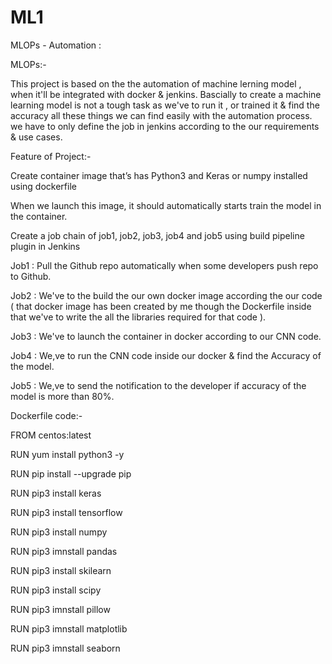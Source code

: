 # ML1
MLOPs - Automation :

MLOPs:-

This project is based on the the automation of machine lerning model , when it'll be integrated with docker & jenkins. Bascially to create a machine learning model is not a tough task as we've to run it , or trained it & find the accuracy all these things we can find easily with the automation process. we have to only define the job in jenkins according to the our requirements & use cases.


Feature of Project:-

  Create container image that’s has Python3 and Keras or numpy installed using dockerfile

  When we launch this image, it should automatically starts train the model in the container.

  Create a job chain of job1, job2, job3, job4 and job5 using build pipeline plugin in Jenkins

  Job1 : Pull the Github repo automatically when some developers push repo to Github.

  Job2 : We've to the build the our own docker image according the our code ( that docker image has been created by me though the     Dockerfile inside that we've to write the all the libraries required for that code ).

  Job3 : We've to launch the container in docker according to our CNN code.

  Job4 : We,ve to run the CNN code inside our docker & find the Accuracy of the model.

  Job5 : We,ve to send the notification to the developer if accuracy of the model is more than 80%.

Dockerfile code:-

FROM centos:latest

RUN yum install python3 -y

RUN pip install --upgrade pip

RUN pip3 install keras

RUN pip3 install tensorflow

RUN pip3 install numpy

RUN pip3 imnstall pandas

RUN pip3 install skilearn

RUN pip3 install scipy

RUN pip3 imnstall pillow

RUN pip3 imnstall matplotlib

RUN pip3 imnstall seaborn
